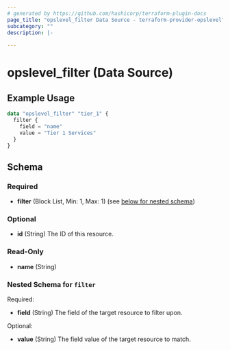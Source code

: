 ```yaml
---
# generated by https://github.com/hashicorp/terraform-plugin-docs
page_title: "opslevel_filter Data Source - terraform-provider-opslevel"
subcategory: ""
description: |-
  
---
```


# opslevel_filter (Data Source)



## Example Usage

```terraform
data "opslevel_filter" "tier_1" {
  filter {
    field = "name"
    value = "Tier 1 Services"
  }
}
```

<!-- schema generated by tfplugindocs -->
## Schema

### Required

- **filter** (Block List, Min: 1, Max: 1) (see [below for nested schema](#nestedblock--filter))

### Optional

- **id** (String) The ID of this resource.

### Read-Only

- **name** (String)

<a id="nestedblock--filter"></a>
### Nested Schema for `filter`

Required:

- **field** (String) The field of the target resource to filter upon.

Optional:

- **value** (String) The field value of the target resource to match.


